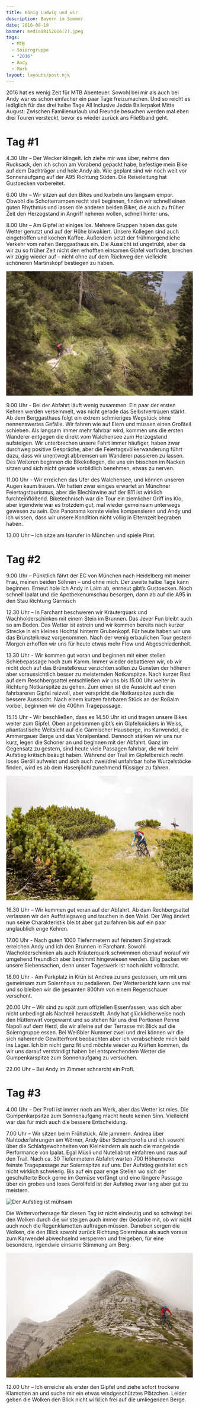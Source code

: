 ```yaml
---
title: König Ludwig und wir
description: Bayern im Sommer
date: 2016-08-19
banner: media08152016(2).jpeg
tags:
  - MTB
  - Soierngruppe
  - "2016"
  - Andy
  - Mark
layout: layouts/post.njk
---
```


2016 hat es wenig Zeit für MTB Abenteuer. Sowohl bei mir als auch bei Andy war es schon einfacher ein paar Tage freizumachen. Und so reicht es lediglich für das drei halbe Tage All Inclusive Jedda Ballerpaket Mitte August: Zwischen Familienurlaub und Freunde besuchen werden mal eben drei Touren versteckt, bevor es wieder zurück ans Fließband geht.

# Tag #1

4.30 Uhr – Der Wecker klingelt. Ich ziehe mir was über, nehme den Rucksack, den ich schon am Vorabend gepackt habe, befestige mein Bike auf dem Dachträger und hole Andy ab. Wie geplant sind wir noch weit vor Sonnenaufgang  auf der A95 Richtung Süden. Die Reiseleitung hat Gustoecken vorbereitet.

6.00 Uhr – Wir sitzen auf den Bikes und kurbeln uns langsam empor. Obwohl die Schotterrampen recht steil beginnen, finden wir schnell einen guten Rhythmus und lassen die anderen beiden Biker, die auch zu früher Zeit den Herzogstand in Angriff nehmen wollen, schnell hinter uns.

8.00 Uhr – Am Gipfel ist einiges los. Mehrere Gruppen haben das gute Wetter genutzt und auf der Höhe biwakiert. Unsere Kollegen sind auch eingetroffen und kochen Kaffee. Außerdem setzt der frühmorgendliche Verkehr vom nahen Berggasthaus ein. Die Aussicht ist ungetrübt, aber da wir zu so früher Zeit nicht den erhofften einsamen Gipfel vorfinden, brechen wir zügig wieder auf – nicht ohne auf dem Rückweg den vielleicht schöneren Martinskopf bestiegen zu haben. 

![Abfahrt vom Herzogstand](media/media08152016(4).jpeg)

9.00 Uhr - Bei der Abfahrt läuft wenig zusammen. Ein paar der ersten Kehren werden versemmelt, was nicht gerade das Selbstvertrauen stärkt. Ab dem Berggasthaus folgt ein extrem schmieriges Wegstück ohne nennenswertes Gefälle. Wir fahren wie auf Eiern und müssen einen Großteil schieben. Als langsam immer mehr fahrbar wird, kommen uns die ersten Wanderer entgegen die direkt vom Walchensee zum Herzogstand aufsteigen. Wir unterbrechen unsere Fahrt immer häufiger, haben zwar durchweg positive Gespräche, aber die Feiertagsvölkerwanderung führt dazu, dass wir unentwegt abbremsen um Wanderer passieren zu lassen. Des Weiteren beginnen die Bikekollegen, die uns ein bisschen im Nacken sitzen und sich nicht gerade vorbildlich benehmen, etwas zu nerven.

11.00 Uhr - Wir erreichen das Ufer des Walchensee, und können unseren Augen kaum trauen. Wir hatten zwar einiges erwartet an Münchner Feiertagstourismus, aber die Blechlawine auf der B11 ist wirklich furchteinflößend. Biketechnisch war die Tour ein ziemlicher Griff ins Klo, aber irgendwie war es trotzdem gut, mal wieder gemeinsam unterwegs gewesen zu sein. Das Panorama konnte vieles kompensieren und Andy und ich wissen, dass wir unsere Kondition nicht völlig in Elternzeit begraben haben.

13.00 Uhr – Ich sitze am Isarufer in München und spiele Pirat.


# Tag #2

9.00 Uhr – Pünktlich fährt der EC von München nach Heidelberg mit meiner Frau, meinen beiden Söhnen – und ohne mich. Der zweite halbe Tage kann beginnen. Erneut hole ich Andy in Laim ab, enrneut gibt’s Gustoecken. Noch schnell Ipalat und die Apothekenumschau besorgen, dann ab auf die A95 in den Stau Richtung Garmisch

12.30 Uhr – In Farchant beschweren wir Kräuterquark und Wachholderschinken mit einem Stein im Brunnen. Das Jever Fun bleibt auch so am Boden. Das Wetter ist astrein und wir kommen bereits nach kurzer Strecke in ein kleines Hochtal hinterm Grubenkopf. Für heute haben wir uns das Brünstelkreuz vorgenommen. Nach der wenig erbaulichen Tour gestern Morgen erhoffen wir uns für heute etwas mehr Flow und Abgeschiedenheit.

13.30 Uhr -  Wir kommen gut voran und beginnen mit einer steilen Schiebepassage hoch zum Kamm. Immer wieder debattieren wir, ob wir nicht doch auf das Brünstelkreuz verzichten sollen zu Gunsten der höheren aber voraussichtlich besser zu meisternden Notkarspitze. Nach kurzer Rast auf dem Reschbergsattel entschließen wir uns bis 15.00 Uhr weiter in Richtung Notkarspitze zu gehen. Zum einen ist die Aussicht auf einen fahrbareren Gipfel reizvoll, aber verspricht die Notkarspitze auch die bessere Ausssicht. Nach einem kurzen fahrbaren Stück an der Roßalm vorbei, beginnen wir die 400hm Tragepassage.

15.15 Uhr -  Wir beschließen, dass es 14.50 Uhr ist und tragen unsere Bikes weiter zum Gipfel. Oben angekommen gibt’s ein Gipfelsnickers in Weiss, phantastische Weitsicht auf die Garmischer Hausberge, ins Karwendel, die Ammergauer Berge und das Voralpenland. Dennoch stärken wir uns nur kurz, legen die Schoner an und beginnen mit der Abfahrt. Ganz im Gegensatz zu gestern, sind heute viele Passagen fahrbar, die wir beim Aufstieg kritisch beäugt haben. Während der Trail im Gipfelbereich recht loses Geröll aufweist und sich auch zwei/drei unfahrbar hohe Wurzelstöcke finden, wird es ab dem Hasenjöchl zunehmend flüssiger zu fahren.

![Notkarspitze](media/media08162016(2).jpeg)

16.30 Uhr – Wir kommen gut voran auf der Abfahrt. Ab dam Rechbergsattel verlassen wir den Auffstiegsweg und tauchen in den Wald. Der Weg ändert nun seine Charakteristik bleibt aber gut zu fahren bis auf ein paar unglaublich enge Kehren.

17.00 Uhr - Nach guten 1000 Tiefenmetern auf feinstem Singletrack erreichen Andy und ich den Brunnen in Farchant. Sowohl Wacholderschinken als auch Kräuterquark schwimmen obenauf worauf wir umgehend freundlich aber bestimmt hingewiesen werden. Eilig packen wir unsere Siebensachen, denn unser Tageswerk ist noch nicht vollbracht.

18.00 Uhr -  Am Parkplatz in Krün ist Andrea zu uns gestossen, um mit uns gemeinsam zum Soiernhaus zu pedalieren. Der Wetterbericht kann uns mal und so bleiben wir die gesamten 800hm von einem Regenschauer verschont.



20.00 Uhr – Wir sind zu spät zum offiziellen Essenfassen, was sich aber nicht unbedingt als Nachteil herausstellt. Andy hat glücklicherweise noch den Hüttenwirt vorgewarnt und so stehen für uns drei Portionen Penne Napoli auf dem Herd, die wir alleine auf der Terrasse mit Blick auf die Soierngruppe essen. Bei Weißbier Nummer zwei und drei können wir die sich näherende Gewitterfront beobachten aber ich verabschiede mich bald ins Lager. Ich bin nicht ganz fit und möchte wieder zu Kräften kommen, da wir uns darauf verständigt haben bei entsprechendem Wetter die Gumpenkarspitze zum Sonnenaufgang zu versuchen.

22.00 Uhr – Bei Andy im Zimmer schnarcht ein Profi.


# Tag #3

4.00 Uhr – Der Profi ist immer noch am Werk, aber das Wetter ist mies. Die Gumpenkarpsitze zum Sonnenaufgang macht heute keinen Sinn. Vielleicht war das für mich auch die bessere Entscheidung. 

7.00 Uhr – Wir sitzen beim Frühstück. Alle jammern. Andrea über Nahtoderfahrungen am Wörner, Andy über Scharchprofis und ich sowohl über die Schlafgewohnheiten von Kleinkindern als auch die mangelnde Performance von Ipalat. Egal Müsli und Nutellabrot einfahren und raus auf den Trail. Nach ca. 30 Tiefenmetern Abfahrt warten 700 Höhenmeter feinste Tragepassage zur Soiernspitze auf uns. Der Aufstieg gestaltet sich nicht wirklich schwierig. Bis auf ein paar enge Stellen wo sich der geschulterte Bock gerne im Gemüse verfängt und eine längere Passage über ein grobes und loses Geröllfeld ist der Aufstieg zwar lang aber gut zu meistern. 

![Der Aufstieg ist mühsam](media/media08172016(1).jpeg)

Die Wettervorhersage für diesen Tag ist nicht eindeutig und so schwingt bei den Wolken durch die wir steigen auch immer der Gedanke mit, ob wir nicht auch noch die Regenklamotten auftragen müssen. Daneben sorgen die Wolken, die den Blick sowohl zurück Richtung Soiernhaus als auch voraus zum Karwendel abwechselnd versperren und freigeben, für eine besondere, irgendwie einsame Stimmung am Berg. 

![Andrea in ihrem Element](media/media08172016(9).jpeg)

12.00 Uhr – Ich erreiche als erster den Gipfel und ziehe sofort trockene Klamotten an und suche mir ein etwas windgeschütztes Plätzchen. Leider geben die Wolken den Blick nicht wirklich frei auf die umliegenden Berge.
